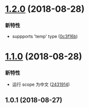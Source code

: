 # [1.2.0](https://github.com/imcuttle/commitlint-config-befe/compare/v1.1.0...v1.2.0) (2018-08-28)

### 新特性

- suppports 'temp' type ([0c3f16b](https://github.com/imcuttle/commitlint-config-befe/commit/0c3f16b))

# [1.1.0](https://github.com/imcuttle/commitlint-config-befe/compare/v1.0.1...v1.1.0) (2018-08-28)

### 新特性

- 运行 scope 为中文 ([2431914](https://github.com/imcuttle/commitlint-config-befe/commit/2431914))

## 1.0.1 (2018-08-27)
